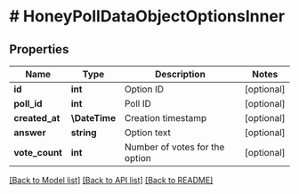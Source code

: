 # # HoneyPollDataObjectOptionsInner

## Properties

Name | Type | Description | Notes
------------ | ------------- | ------------- | -------------
**id** | **int** | Option ID | [optional]
**poll_id** | **int** | Poll ID | [optional]
**created_at** | **\DateTime** | Creation timestamp | [optional]
**answer** | **string** | Option text | [optional]
**vote_count** | **int** | Number of votes for the option | [optional]

[[Back to Model list]](../../README.md#models) [[Back to API list]](../../README.md#endpoints) [[Back to README]](../../README.md)
